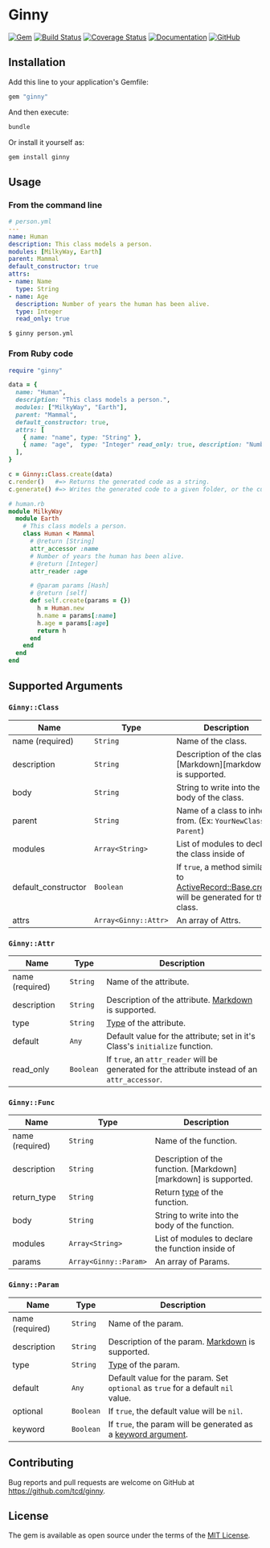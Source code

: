 # Ginny

[![Gem](https://img.shields.io/gem/v/ginny)][rubygems]
[![Build Status](https://travis-ci.org/tcd/ginny.svg?branch=master)][travis-ci]
[![Coverage Status](https://coveralls.io/repos/github/tcd/ginny/badge.svg?branch=master)][coveralls-ci]
[![Documentation](http://img.shields.io/badge/docs-rubydoc.info-blue.svg)][rubydoc-gem]
[![GitHub](https://img.shields.io/github/license/tcd/ginny)][license]

[rubygems]: https://rubygems.org/gems/ginny
[travis-ci]: https://travis-ci.org/tcd/ginny
[coveralls-ci]: https://coveralls.io/github/tcd/ginny?branch=master
[rubydoc-gem]: https://www.rubydoc.info/gems/ginny/0.5.0
[license]: https://github.com/tcd/ginny/blob/master/LICENSE.txt


## Installation

Add this line to your application's Gemfile:

```ruby
gem "ginny"
```

And then execute:

```ruby
bundle
```

Or install it yourself as:

```ruby
gem install ginny
```

## Usage

### From the command line

```yaml
# person.yml
---
name: Human
description: This class models a person.
modules: [MilkyWay, Earth]
parent: Mammal
default_constructor: true
attrs:
- name: Name
  type: String
- name: Age
  description: Number of years the human has been alive.
  type: Integer
  read_only: true
```

```shell
$ ginny person.yml
```

### From Ruby code

```ruby
require "ginny"

data = {
  name: "Human",
  description: "This class models a person.",
  modules: ["MilkyWay", "Earth"],
  parent: "Mammal",
  default_constructor: true,
  attrs: [
    { name: "name", type: "String" },
    { name: "age",  type: "Integer" read_only: true, description: "Number of years the human has been alive." },
  ],
}

c = Ginny::Class.create(data)
c.render()   #=> Returns the generated code as a string.
c.generate() #=> Writes the generated code to a given folder, or the current directory if no argument is passed.
```

```ruby
# human.rb
module MilkyWay
  module Earth
    # This class models a person.
    class Human < Mammal
      # @return [String]
      attr_accessor :name
      # Number of years the human has been alive.
      # @return [Integer]
      attr_reader :age

      # @param params [Hash]
      # @return [self]
      def self.create(params = {})
        h = Human.new
        h.name = params[:name]
        h.age = params[:age]
        return h
      end
    end
  end
end
```

## Supported Arguments

### `Ginny::Class`

|        Name         |         Type         |                                                   Description                                                   |
| ------------------- | -------------------- | --------------------------------------------------------------------------------------------------------------- |
| name (required)     | `String`             | Name of the class.                                                                                              |
| description         | `String`             | Description of the class. [Markdown][markdown] is supported.                                                    |
| body                | `String`             | String to write into the body of the class.                                                                     |
| parent              | `String`             | Name of a class to inherit from. (Ex: `YourNewClass < Parent`)                                                  |
| modules             | `Array<String>`      | List of modules to declare the class inside of                                                                  |
| default_constructor | `Boolean`            | If `true`, a method similar to [ActiveRecord::Base.create][create_method_link] will be generated for the class. |
| attrs               | `Array<Ginny::Attr>` | An array of Attrs.                                                                                              |

[create_method_link]: https://apidock.com/rails/ActiveRecord/Persistence/ClassMethods/create 

### `Ginny::Attr`

|      Name       |   Type    |                                                       Description                                                        |
| --------------- | --------- | ------------------------------------------------------------------------------------------------------------------------ |
| name (required) | `String`  | Name of the attribute.                                                                                                   |
| description     | `String`  | Description of the attribute. [Markdown](https://github.com/adam-p/markdown-here/wiki/Markdown-Cheatsheet) is supported. |
| type            | `String`  | [Type](https://rubydoc.info/gems/yard/file/docs/GettingStarted.md#Declaring_Types) of the attribute.                     |
| default         | `Any`     | Default value for the attribute; set in it's Class's `initialize` function.                                              |
| read_only       | `Boolean` | If `true`, an `attr_reader` will be generated for the attribute instead of an `attr_accessor`.                           |

### `Ginny::Func`

|      Name       |         Type          |                                                Description                                                 |
| --------------- | --------------------- | ---------------------------------------------------------------------------------------------------------- |
| name (required) | `String`              | Name of the function.                                                                                      |
| description     | `String`              | Description of the function. [Markdown][markdown] is supported.                                            |
| return_type     | `String`              | Return [type](https://rubydoc.info/gems/yard/file/docs/GettingStarted.md#Declaring_Types) of the function. |
| body            | `String`              | String to write into the body of the function.                                                             |
| modules         | `Array<String>`       | List of modules to declare the function inside of                                                          |
| params          | `Array<Ginny::Param>` | An array of Params.                                                                                        |

### `Ginny::Param`

|      Name       |   Type    |                                                     Description                                                      |
| --------------- | --------- | -------------------------------------------------------------------------------------------------------------------- |
| name (required) | `String`  | Name of the param.                                                                                                   |
| description     | `String`  | Description of the param. [Markdown](https://github.com/adam-p/markdown-here/wiki/Markdown-Cheatsheet) is supported. |
| type            | `String`  | [Type](https://rubydoc.info/gems/yard/file/docs/GettingStarted.md#Declaring_Types) of the param.                     |
| default         | `Any`     | Default value for the param. Set `optional` as `true` for a default `nil` value.                                     |
| optional        | `Boolean` | If `true`, the default value will be `nil`.                                                                          |
| keyword         | `Boolean` | If `true`, the param will be generated as a [keyword argument](https://bugs.ruby-lang.org/issues/14183).             |

## Contributing

Bug reports and pull requests are welcome on GitHub at https://github.com/tcd/ginny.

## License

The gem is available as open source under the terms of the [MIT License](https://opensource.org/licenses/MIT).
